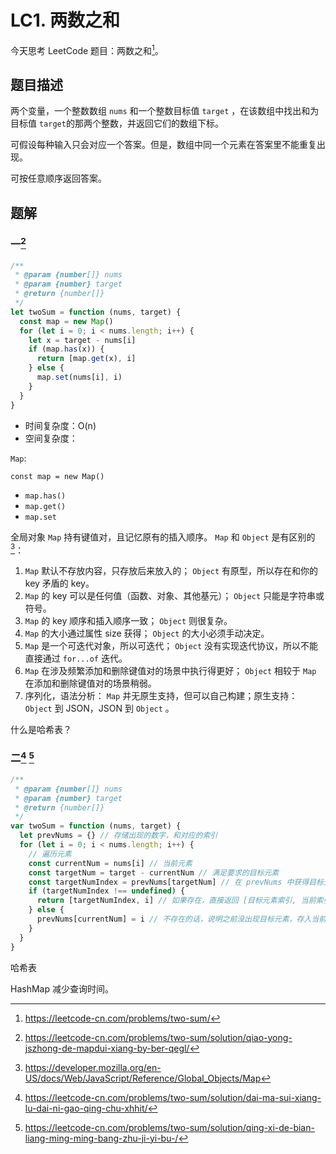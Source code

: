 # LC1. 两数之和

今天思考 LeetCode 题目：两数之和[^fn:1]。

## 题目描述

两个变量，一个整数数组 `nums` 和一个整数目标值 `target` ，在该数组中找出和为目标值 `target`的那两个整数，并返回它们的数组下标。

可假设每种输入只会对应一个答案。但是，数组中同一个元素在答案里不能重复出现。

可按任意顺序返回答案。

## 题解

### 一[^fn:2]

```js
/**
 * @param {number[]} nums
 * @param {number} target
 * @return {number[]}
 */
let twoSum = function (nums, target) {
  const map = new Map()
  for (let i = 0; i < nums.length; i++) {
    let x = target - nums[i]
    if (map.has(x)) {
      return [map.get(x), i]
    } else {
      map.set(nums[i], i)
    }
  }
}
```

- 时间复杂度：O(n)
- 空间复杂度：

`Map`:

`const map = new Map()`

- `map.has()`
- `map.get()`
- `map.set`

全局对象 `Map` 持有键值对，且记忆原有的插入顺序。 `Map` 和 `Object` 是有区别的[^fn:3]：

1.  `Map` 默认不存放内容，只存放后来放入的； `Object` 有原型，所以存在和你的 key 矛盾的 key。
2.  `Map` 的 key 可以是任何值（函数、对象、其他基元）； `Object` 只能是字符串或符号。
3.  `Map` 的 key 顺序和插入顺序一致； `Object` 则很复杂。
4.  `Map` 的大小通过属性 size 获得； `Object` 的大小必须手动决定。
5.  `Map` 是一个可迭代对象，所以可迭代； `Object` 没有实现迭代协议，所以不能直接通过 `for...of` 迭代。
6.  `Map` 在涉及频繁添加和删除键值对的场景中执行得更好； `Object` 相较于 `Map` 在添加和删除键值对的场景稍弱。
7.  序列化，语法分析： `Map` 并无原生支持，但可以自己构建；原生支持： `Object` 到 JSON，JSON 到 `Object` 。

什么是哈希表？

### 二[^fn:4] [^fn:5]

```js
/**
 * @param {number[]} nums
 * @param {number} target
 * @return {number[]}
 */
var twoSum = function (nums, target) {
  let prevNums = {} // 存储出现的数字，和对应的索引
  for (let i = 0; i < nums.length; i++) {
    // 遍历元素
    const currentNum = nums[i] // 当前元素
    const targetNum = target - currentNum // 满足要求的目标元素
    const targetNumIndex = prevNums[targetNum] // 在 prevNums 中获得目标元素的索引
    if (targetNumIndex !== undefined) {
      return [targetNumIndex, i] // 如果存在，直接返回 [目标元素索引, 当前索引]
    } else {
      prevNums[currentNum] = i // 不存在的话，说明之前没出现目标元素，存入当前元素和对应索引
    }
  }
}
```

哈希表

HashMap 减少查询时间。

[^fn:1]: <https://leetcode-cn.com/problems/two-sum/>
[^fn:2]: <https://leetcode-cn.com/problems/two-sum/solution/qiao-yong-jszhong-de-mapdui-xiang-by-ber-qegl/>
[^fn:3]: <https://developer.mozilla.org/en-US/docs/Web/JavaScript/Reference/Global_Objects/Map>
[^fn:4]: <https://leetcode-cn.com/problems/two-sum/solution/dai-ma-sui-xiang-lu-dai-ni-gao-qing-chu-xhhit/>
[^fn:5]: <https://leetcode-cn.com/problems/two-sum/solution/qing-xi-de-bian-liang-ming-ming-bang-zhu-ji-yi-bu-/>
